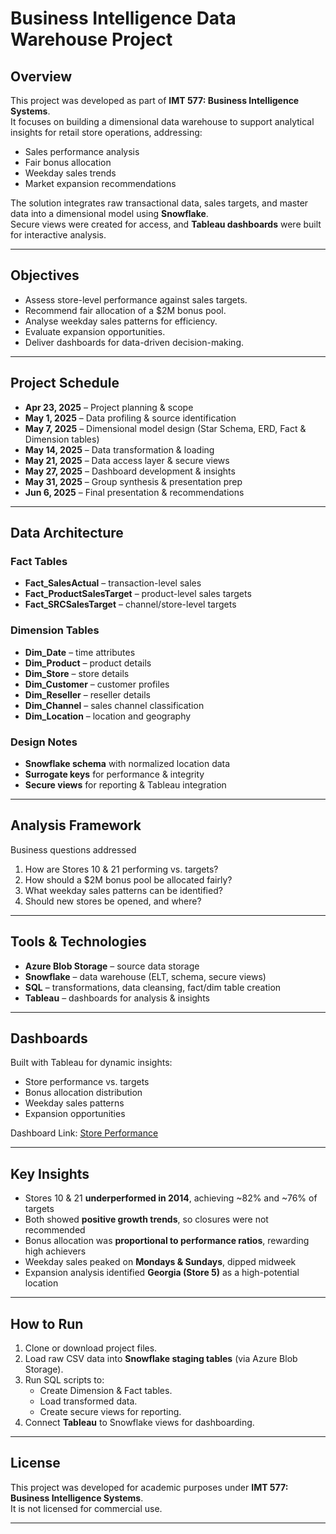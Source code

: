 # Business Intelligence Data Warehouse Project  

## Overview  
This project was developed as part of **IMT 577: Business Intelligence Systems**.  
It focuses on building a dimensional data warehouse to support analytical insights for retail store operations, addressing:  

- Sales performance analysis  
- Fair bonus allocation  
- Weekday sales trends  
- Market expansion recommendations  

The solution integrates raw transactional data, sales targets, and master data into a dimensional model using **Snowflake**.  
Secure views were created for access, and **Tableau dashboards** were built for interactive analysis.  

---

## Objectives  
- Assess store-level performance against sales targets.  
- Recommend fair allocation of a $2M bonus pool.  
- Analyse weekday sales patterns for efficiency.  
- Evaluate expansion opportunities.  
- Deliver dashboards for data-driven decision-making.  

---

## Project Schedule  
- **Apr 23, 2025** – Project planning & scope
- **May 1, 2025** – Data profiling & source identification  
- **May 7, 2025** – Dimensional model design (Star Schema, ERD, Fact & Dimension tables)  
- **May 14, 2025** – Data transformation & loading  
- **May 21, 2025** – Data access layer & secure views  
- **May 27, 2025** – Dashboard development & insights  
- **May 31, 2025** – Group synthesis & presentation prep  
- **Jun 6, 2025** – Final presentation & recommendations  

---

## Data Architecture  

### Fact Tables  
- **Fact_SalesActual** – transaction-level sales
- **Fact_ProductSalesTarget** – product-level sales targets
- **Fact_SRCSalesTarget** – channel/store-level targets
### Dimension Tables  
- **Dim_Date** – time attributes  
- **Dim_Product** – product details  
- **Dim_Store** – store details  
- **Dim_Customer** – customer profiles  
- **Dim_Reseller** – reseller details  
- **Dim_Channel** – sales channel classification  
- **Dim_Location** – location and geography

### Design Notes  
- **Snowflake schema** with normalized location data  
- **Surrogate keys** for performance & integrity  
- **Secure views** for reporting & Tableau integration

---

## Analysis Framework  
Business questions addressed  
1. How are Stores 10 & 21 performing vs. targets?  
2. How should a $2M bonus pool be allocated fairly?  
3. What weekday sales patterns can be identified?  
4. Should new stores be opened, and where?  

---

## Tools & Technologies  
- **Azure Blob Storage** – source data storage  
- **Snowflake** – data warehouse (ELT, schema, secure views)  
- **SQL** – transformations, data cleansing, fact/dim table creation  
- **Tableau** – dashboards for analysis & insights

---

## Dashboards  
Built with Tableau for dynamic insights:  
- Store performance vs. targets  
- Bonus allocation distribution  
- Weekday sales patterns  
- Expansion opportunities  

Dashboard Link:  [Store Performance](https://public.tableau.com/app/profile/apeksha.tejwani/viz/IMT577_DW_Apeksha_Tejwani_Dashboard_Story/StorePerformance)  

---

## Key Insights  
- Stores 10 & 21 **underperformed in 2014**, achieving ~82% and ~76% of targets 
- Both showed **positive growth trends**, so closures were not recommended
- Bonus allocation was **proportional to performance ratios**, rewarding high achievers
- Weekday sales peaked on **Mondays & Sundays**, dipped midweek
- Expansion analysis identified **Georgia (Store 5)** as a high-potential location

---

## How to Run  

1. Clone or download project files.  
2. Load raw CSV data into **Snowflake staging tables** (via Azure Blob Storage).  
3. Run SQL scripts to:  
   - Create Dimension & Fact tables.  
   - Load transformed data.  
   - Create secure views for reporting.  
4. Connect **Tableau** to Snowflake views for dashboarding.  

---

## License  
This project was developed for academic purposes under **IMT 577: Business Intelligence Systems**.  
It is not licensed for commercial use.  

---

